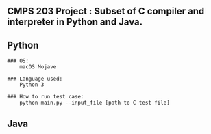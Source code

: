 
## CMPS 203 Project : Subset of C compiler and interpreter in Python and Java.

## Python

    ### OS:
        macOS Mojave
    
    ### Language used:
        Python 3
    
    ### How to run test case:
        python main.py --input_file [path to C test file]
        

## Java

    
 



